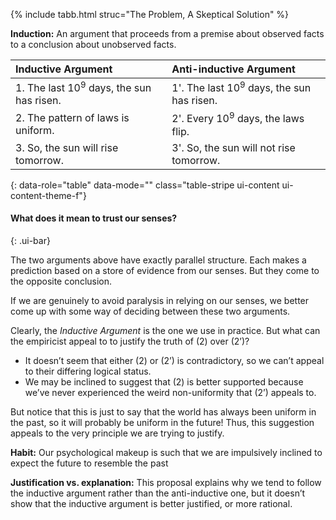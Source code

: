 {% include tabb.html struc="The Problem, A Skeptical Solution" %}

<div id="the-problem" class="ui-body ui-body-a" markdown="1">

**Induction:** An argument that proceeds from a premise about observed facts to a conclusion about unobserved facts.

 Inductive Argument                        | Anti-inductive Argument
:------------------------------------------|:-------------------------------------------
 1. The last 10<sup>9</sup> days, the sun has risen. | 1'. The last 10<sup>9</sup> days, the sun has risen.
 2. The pattern of laws is uniform.        | 2'. Every 10<sup>9</sup> days, the laws flip.
 3. So, the sun will rise tomorrow.        | 3'. So, the sun will not rise tomorrow.
{: data-role="table" data-mode="" class="table-stripe ui-content ui-content-theme-f"}

#### What does it mean to trust our senses? 
{: .ui-bar}

The two arguments above have exactly parallel structure. Each makes a prediction based on a store of evidence from our senses. But they come to the opposite conclusion. 

If we are genuinely to avoid paralysis in relying on our senses, we better come up with some way of deciding between these two arguments. 

Clearly, the *Inductive Argument* is the one we use in practice. But what can the empiricist appeal to to justify the truth of (2) over (2’)?

+ It doesn’t seem that either (2) or (2’) is contradictory, so we can’t appeal to their differing logical status.
+ We may be inclined to suggest that (2) is better supported because we’ve never experienced the weird non-uniformity that (2’) appeals to. 

But notice that this is just to say that the world has always been uniform in the past, so it will probably be uniform in the future! Thus, this suggestion appeals to the very principle we are trying to justify.

</div>

<div id="a-skeptical-solution" class="ui-body ui-body-a" markdown="1">

**Habit:** Our psychological makeup is such that we are impulsively inclined to expect the future to resemble the past

**Justification vs. explanation:** This proposal explains why we tend to follow the inductive argument rather than the anti-inductive one, but it doesn’t show that the inductive argument is better justified, or more rational.

</div>

</div>
